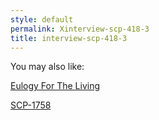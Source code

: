```yaml
---
style: default
permalink: Xinterview-scp-418-3
title: interview-scp-418-3
---
```

You may also like:

[Eulogy For The Living](http://scp-wiki.net/eulogy-for-the-living)

[SCP-1758](http://scp-wiki.net/scp-1758)
